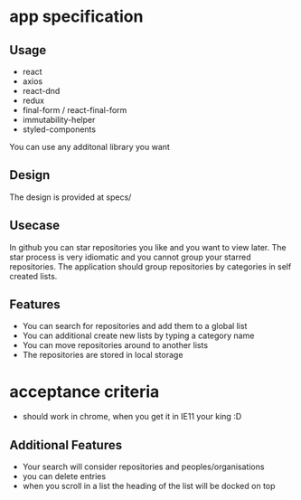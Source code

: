 # app specification

## Usage

- react
- axios
- react-dnd
- redux
- final-form / react-final-form
- immutability-helper
- styled-components

You can use any additonal library you want

## Design

The design is provided at specs/

##  Usecase

In github you can star repositories you like and you want to view later. The star process is very idiomatic and you cannot group your starred repositories. The application should group repositories by categories in self created lists.

## Features
- You can search for repositories and add them to a global list
- You can additional create new lists by typing a category name
- You can move repositories around to another lists
- The repositories are stored in local storage

# acceptance criteria 
- should work in chrome, when you get it in IE11 your king :D

## Additional Features
- Your search will consider repositories and peoples/organisations
- you can delete entries
- when you scroll in a list the heading of the list will be docked on top
